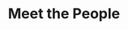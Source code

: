 ---
layout: people
order: 9
title: Meet the People
name: "Yuzhen Mao"
position: "Incoming PhD Student (CS)"
current: true
headshot: "yuzhen.jpg"
google_scholar: "https://scholar.google.com/citations?user=9wKn1A0AAAAJ&hl=en"
bio: "I recently graduated with a Computing Science M.Sc. degree from Simon Fraser University, Canada and will begin my Ph.D. studies at Stanford in the fall of 2025. I am interested in leveraging my background in machine learning,  particularly transformer-based models, to reveal the regulatory mechanism of biological processes and disease progression. I earned a B.E. in Computer Science and Technology from Zhejiang University and a B.S. in Computing Science from Simon Fraser University. When I am not in the lab, I love to explore nature."
twitter: ""
---